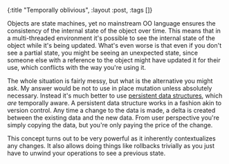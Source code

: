 {:title "Temporally oblivious", :layout :post, :tags []}

Objects are state machines, yet no mainstream OO language ensures the consistency of the internal state of the object over time. This means that in a multi-threaded environment it's possible to see the internal state of the object while it's being updated. What's even worse is that even if you don't see a partial state, you might be seeing an unexpected state, since someone else with a reference to the object might have updated it for their use, which conflicts with the way you're using it.

The whole situation is fairly messy, but what is the alternative you might ask. My answer would be not to use in place mutation unless absolutely necessary. Instead it's much better to use [persistent data structures](http://en.wikipedia.org/wiki/Persistent_data_structure), which *are* temporally aware. A persistent data structure works in a fashion akin to version control. Any time a change to the data is made, a delta is created between the existing data and the new data. From user perspective you're simply copying the data, but you're only paying the price of the change.

This concept turns out to be very powerful as it inherently contextualizes any changes. It also allows doing things like rollbacks trivially as you just have to unwind your operations to see a previous state.  
